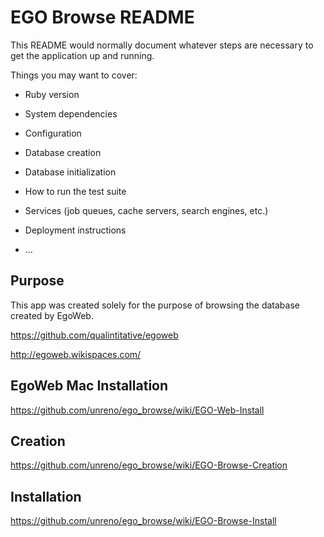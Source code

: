 # EGO Browse README

This README would normally document whatever steps are necessary to get the
application up and running.

Things you may want to cover:

* Ruby version

* System dependencies

* Configuration

* Database creation

* Database initialization

* How to run the test suite

* Services (job queues, cache servers, search engines, etc.)

* Deployment instructions

* ...



##	Purpose

This app was created solely for the purpose of browsing the database created by EgoWeb.

https://github.com/qualintitative/egoweb

http://egoweb.wikispaces.com/

##	EgoWeb Mac Installation

https://github.com/unreno/ego_browse/wiki/EGO-Web-Install

##	Creation

https://github.com/unreno/ego_browse/wiki/EGO-Browse-Creation

##	Installation

https://github.com/unreno/ego_browse/wiki/EGO-Browse-Install

